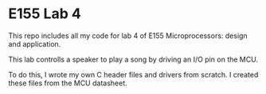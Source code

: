 # E155 Lab 4

This repo includes all my code for lab 4 of E155 Microprocessors: design and application.

This lab controlls a speaker to play a song by driving an I/O pin on the MCU.

To do this, I wrote my own C header files and drivers from scratch. I created these files from the MCU datasheet.
